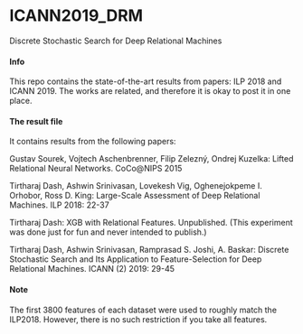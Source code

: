 # ICANN2019_DRM
Discrete Stochastic Search for Deep Relational Machines

#### Info

This repo contains the state-of-the-art results from papers: ILP 2018 and ICANN 2019. The works are related, and therefore it is okay to post it in one place. 

#### The result file

It contains results from the following papers:

Gustav Sourek, Vojtech Aschenbrenner, Filip Zelezný, Ondrej Kuzelka:
Lifted Relational Neural Networks. CoCo@NIPS 2015

Tirtharaj Dash, Ashwin Srinivasan, Lovekesh Vig, Oghenejokpeme I. Orhobor, Ross D. King:
Large-Scale Assessment of Deep Relational Machines. ILP 2018: 22-37

Tirtharaj Dash:
XGB with Relational Features. Unpublished. (This experiment was done just for fun and never intended to publish.)

Tirtharaj Dash, Ashwin Srinivasan, Ramprasad S. Joshi, A. Baskar:
Discrete Stochastic Search and Its Application to Feature-Selection for Deep Relational Machines. ICANN (2) 2019: 29-45



#### Note

The first 3800 features of each dataset were used to roughly match the ILP2018. However, there is no such restriction if you take all features.
